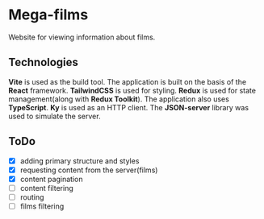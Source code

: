 # Mega-films

Website for viewing information about films.

## Technologies

**Vite** is used as the build tool. The application is built on the basis of the **React** framework. **TailwindCSS** is used for styling. **Redux** is used for state management(along with **Redux Toolkit**). The application also uses **TypeScript**. **Ky** is used as an HTTP client. The **JSON-server** library was used to simulate the server.

## ToDo

- [x] adding primary structure and styles
- [x] requesting content from the server(films)
- [x] content pagination
- [ ] content filtering
- [ ] routing
- [ ] films filtering
